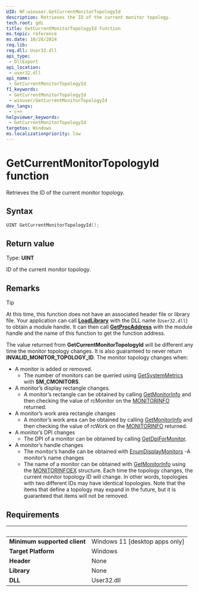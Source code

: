 ```yaml
---
UID: NF:winuser.GetCurrentMonitorTopologyId
description: Retrieves the ID of the current monitor topology.
tech.root: gdi
title: GetCurrentMonitorTopologyId function
ms.topic: reference
ms.date: 10/28/2024
req.lib: 
req.dll: User32.dll
api_type:
 - DllExport
api_location:
 - user32.dll
api_name:
 - GetCurrentMonitorTopologyId
f1_keywords:
 - GetCurrentMonitorTopologyId
 - winuser/GetCurrentMonitorTopologyId
dev_langs:
 - c++
helpviewer_keywords:
 - GetCurrentMonitorTopologyId
targetos: Windows
ms.localizationpriority: low
---
```


# GetCurrentMonitorTopologyId function

Retrieves the ID of the current monitor topology.

## Syntax

```cpp
UINT GetCurrentMonitorTopologyId();
```

## Return value

Type: **UINT**

ID of the current monitor topology.

## Remarks

> [!TIP]
> At this time, this function does not have an associated header file or library file. Your application can call [**LoadLibrary**](/windows/win32/api/libloaderapi/nf-libloaderapi-loadlibrarya) with the DLL name (`User32.dll`) to obtain a module handle. It can then call [**GetProcAddress**](/windows/win32/api/libloaderapi/nf-libloaderapi-getprocaddress) with the module handle and the name of this function to get the function address.

The value returned from **GetCurrentMonitorTopologyId** will be different any time the monitor topology changes. It is also guaranteed to never return **INVALID_MONITOR_TOPOLOGY_ID**. The monitor topology changes when:
- A monitor is added or removed.
	- The number of monitors can be queried using <a href="/windows/desktop/api/winuser/nf-winuser-getsystemmetrics">GetSystemMetrics</a> with <b>SM_CMONITORS</b>.
- A monitor’s display rectangle changes.
	- A monitor’s rectangle can be obtained by calling <a href="/windows/desktop/api/winuser/ns-winuser-monitorinfo">GetMonitorInfo</a> and then checking the value of rcMonitor on the <a href="/windows/desktop/api/winuser/ns-winuser-monitorinfo">MONITORINFO</a> returned.
- A monitor’s work area rectangle changes
	- A monitor’s work area can be obtained by calling <a href="/windows/desktop/api/winuser/nf-winuser-getmonitorinfoa">GetMonitorInfo</a> and then checking the value of rcWork on the <a href="/windows/desktop/api/winuser/ns-winuser-monitorinfo">MONITORINFO</a> returned.
- A monitor’s DPI changes
	- The DPI of a monitor can be obtained by calling <a href="/windows/desktop/api/shellscalingapi/nf-shellscalingapi-getdpiformonitor">GetDpiForMonitor</a>.
- A monitor’s handle changes
	- The monitor’s handle can be obtained with <a href="/windows/desktop/api/winuser/nf-winuser-enumdisplaymonitors">EnumDisplayMonitors</a>
-A monitor’s name changes
	- The name of a monitor can be obtained with <a href="/windows/desktop/api/winuser/nf-winuser-getmonitorinfoa">GetMonitorInfo</a> using the <a href="/windows/desktop/api/winuser/ns-winuser-monitorinfoexa">MONITORINFOEX</a> structure. Each time the topology changes, the current monitor topology ID will change. In other words, topologies with two different IDs may have identical topologies.
Note that the items that define a topology may expand in the future, but it is guaranteed that items will not be removed.

## Requirements

| &nbsp; | &nbsp; |
| ---- |:---- |
| **Minimum supported client** | Windows 11 [desktop apps only] |
| **Target Platform** | Windows |
| **Header** | None |
| **Library** | None |
| **DLL** | User32.dll |
